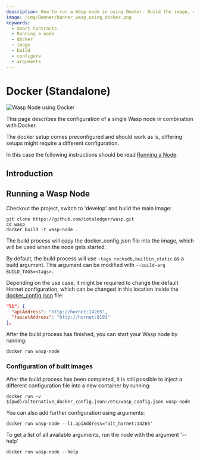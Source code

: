 ```yaml
---
description: How to run a Wasp node in using Docker. Build the image, configure it, run it.
image: /img/Banner/banner_wasp_using_docker.png
keywords:
  - Smart Contracts
  - Running a node
  - docker
  - image
  - build
  - configure
  - arguments
---
```


# Docker (Standalone)

![Wasp Node using Docker](/img/Banner/banner_wasp_using_docker.png)

This page describes the configuration of a single Wasp node in combination with Docker. 

The docker setup comes preconfigured and should work as is, differing setups might require a different configuration.

In this case the following instructions should be read [Running a Node](running-a-node.md).

## Introduction

## Running a Wasp Node

Checkout the project, switch to 'develop' and build the main image:

```shell
git clone https://github.com/iotaledger/wasp.git
cd wasp
docker build -t wasp-node .
```

The build process will copy the docker_config.json file into the image, which will be used when the node gets started.

By default, the build process will use `-tags rocksdb,builtin_static` as a build argument. This argument can be modified with `--build-arg BUILD_TAGS=<tags>`.

Depending on the use case, it might be required to change the default Hornet configuration, which can be changed in this location inside the [docker_config.json](https://github.com/iotaledger/wasp/blob/develop/docker_config.json) file:

```json
"l1": {
  "apiAddress": "http://hornet:14265",
  "faucetAddress": "http://hornet:8191"
},
```

After the build process has finished, you can start your Wasp node by running:

```shell
docker run wasp-node
```

### Configuration of built images 

After the build process has been completed, it is still possible to inject a different configuration file into a new container by running:

```shell
docker run -v $(pwd)/alternative_docker_config.json:/etc/wasp_config.json wasp-node
```

You can also add further configuration using arguments:

```shell
docker run wasp-node --l1.apiAddress="alt_hornet:14265"
```

To get a list of all available arguments, run the node with the argument '--help'

```shell
docker run wasp-node --help
```
